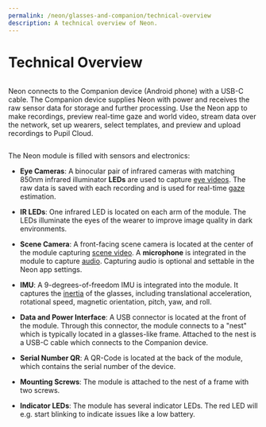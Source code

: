 ```yaml
---
permalink: /neon/glasses-and-companion/technical-overview
description: A technical overview of Neon.
---
```


# Technical Overview

<div class="pb-4" style="display:flex;justify-content:center;">
  <v-img
    :src="require('../../media/neon/technical_overview_1.jpg')"
    max-width=100%
  >
  </v-img>
</div>

Neon connects to the Companion device (Android phone) with a USB-C cable. The Companion device supplies Neon with power and receives the raw sensor data for storage and further processing. Use the Neon app to make recordings, preview real-time gaze and world video, stream data over the network, set up wearers, select templates, and preview and upload recordings to Pupil Cloud.


<div class="pb-4" style="display:flex;justify-content:center;">
  <v-img
    :src="require('../../media/neon/technical_overview_2.jpg')"
    max-width=100%
  >
  </v-img>
</div>

The Neon module is filled with sensors and electronics:

- **Eye Cameras**: A binocular pair of infrared cameras with matching 850nm infrared illuminator **LEDs** are used to capture [eye videos](/neon/basic-concepts/data-streams/#eye-videos). The raw data is saved with each recording and is used for real-time [gaze](/neon/basic-concepts/data-streams/#gaze) estimation.

- **IR LEDs**: One infrared LED is located on each arm of the module. The LEDs illuminate the eyes of the wearer to improve image quality in dark environments.

- **Scene Camera**: A front-facing scene camera is located at the center of the module capturing [scene video](/neon/basic-concepts/data-streams/#scene-video). A **microphone** is integrated in the module to capture [audio](/neon/basic-concepts/data-streams/#audio). Capturing audio is optional and settable in the Neon app settings.
 
- **IMU**: A 9-degrees-of-freedom IMU is integrated into the module. It captures the [inertia](/neon/basic-concepts/data-streams/#inertial-measurements) of the glasses, including translational acceleration, rotational speed, magnetic orientation, pitch, yaw, and roll.

- **Data and Power Interface**: A USB connector is located at the front of the module. Through this connector, the module connects to a "nest" which is typically located in a glasses-like frame. Attached to the nest is a USB-C cable which connects to the Companion device.

- **Serial Number QR**: A QR-Code is located at the back of the module, which contains the serial number of the device.

- **Mounting Screws**: The module is attached to the nest of a frame with two screws.

- **Indicator LEDs**: The module has several indicator LEDs. The red LED will e.g. start blinking to indicate issues like a low battery.